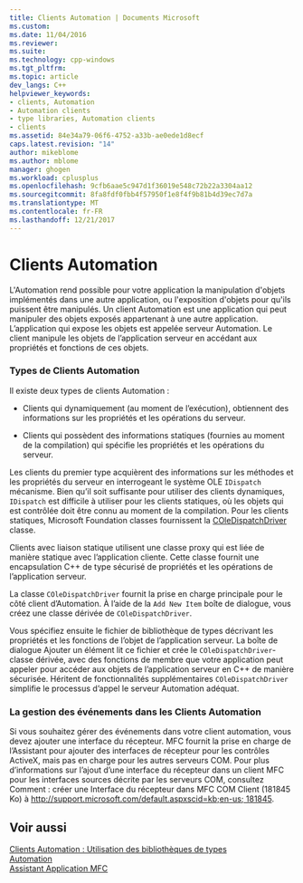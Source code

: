 ```yaml
---
title: Clients Automation | Documents Microsoft
ms.custom: 
ms.date: 11/04/2016
ms.reviewer: 
ms.suite: 
ms.technology: cpp-windows
ms.tgt_pltfrm: 
ms.topic: article
dev_langs: C++
helpviewer_keywords:
- clients, Automation
- Automation clients
- type libraries, Automation clients
- clients
ms.assetid: 84e34a79-06f6-4752-a33b-ae0ede1d8ecf
caps.latest.revision: "14"
author: mikeblome
ms.author: mblome
manager: ghogen
ms.workload: cplusplus
ms.openlocfilehash: 9cfb6aae5c947d1f36019e548c72b22a3304aa12
ms.sourcegitcommit: 8fa8fdf0fbb4f57950f1e8f4f9b81b4d39ec7d7a
ms.translationtype: MT
ms.contentlocale: fr-FR
ms.lasthandoff: 12/21/2017
---
```

# <a name="automation-clients"></a>Clients Automation
L'Automation rend possible pour votre application la manipulation d'objets implémentés dans une autre application, ou l'exposition d'objets pour qu'ils puissent être manipulés. Un client Automation est une application qui peut manipuler des objets exposés appartenant à une autre application. L’application qui expose les objets est appelée serveur Automation. Le client manipule les objets de l’application serveur en accédant aux propriétés et fonctions de ces objets.  
  
### <a name="types-of-automation-clients"></a>Types de Clients Automation  
 Il existe deux types de clients Automation :  
  
-   Clients qui dynamiquement (au moment de l’exécution), obtiennent des informations sur les propriétés et les opérations du serveur.  
  
-   Clients qui possèdent des informations statiques (fournies au moment de la compilation) qui spécifie les propriétés et les opérations du serveur.  
  
 Les clients du premier type acquièrent des informations sur les méthodes et les propriétés du serveur en interrogeant le système OLE `IDispatch` mécanisme. Bien qu’il soit suffisante pour utiliser des clients dynamiques, `IDispatch` est difficile à utiliser pour les clients statiques, où les objets qui est contrôlée doit être connu au moment de la compilation. Pour les clients statiques, Microsoft Foundation classes fournissent la [COleDispatchDriver](../mfc/reference/coledispatchdriver-class.md) classe.  
  
 Clients avec liaison statique utilisent une classe proxy qui est liée de manière statique avec l’application cliente. Cette classe fournit une encapsulation C++ de type sécurisé de propriétés et les opérations de l’application serveur.  
  
 La classe `COleDispatchDriver` fournit la prise en charge principale pour le côté client d’Automation. À l’aide de la `Add New Item` boîte de dialogue, vous créez une classe dérivée de `COleDispatchDriver`.  
  
 Vous spécifiez ensuite le fichier de bibliothèque de types décrivant les propriétés et les fonctions de l’objet de l’application serveur. La boîte de dialogue Ajouter un élément lit ce fichier et crée le `COleDispatchDriver`-classe dérivée, avec des fonctions de membre que votre application peut appeler pour accéder aux objets de l’application serveur en C++ de manière sécurisée. Héritent de fonctionnalités supplémentaires `COleDispatchDriver` simplifie le processus d’appel le serveur Automation adéquat.  
  
### <a name="handling-events-in-automation-clients"></a>La gestion des événements dans les Clients Automation  
 Si vous souhaitez gérer des événements dans votre client automation, vous devez ajouter une interface du récepteur. MFC fournit la prise en charge de l’Assistant pour ajouter des interfaces de récepteur pour les contrôles ActiveX, mais pas en charge pour les autres serveurs COM. Pour plus d’informations sur l’ajout d’une interface du récepteur dans un client MFC pour les interfaces sources décrite par les serveurs COM, consultez Comment : créer une Interface du récepteur dans MFC COM Client (181845 Ko) à [http://support.microsoft.com/default.aspxscid=kb;en-us; 181845](http://support.microsoft.com/default.aspxscid=kb;en-us;181845).  
  
## <a name="see-also"></a>Voir aussi  
 [Clients Automation : Utilisation des bibliothèques de types](../mfc/automation-clients-using-type-libraries.md)   
 [Automation](../mfc/automation.md)   
 [Assistant Application MFC](../mfc/reference/mfc-application-wizard.md)

